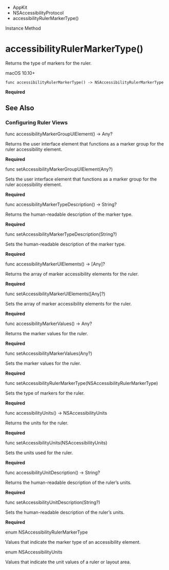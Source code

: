 

- AppKit
- NSAccessibilityProtocol
-  accessibilityRulerMarkerType() 

Instance Method

# accessibilityRulerMarkerType()

Returns the type of markers for the ruler.

macOS 10.10+

``` source
func accessibilityRulerMarkerType() -> NSAccessibilityRulerMarkerType
```

**Required**

## See Also

### Configuring Ruler Views

func accessibilityMarkerGroupUIElement() -> Any?

Returns the user interface element that functions as a marker group for the ruler accessibility element.

**Required**

func setAccessibilityMarkerGroupUIElement(Any?)

Sets the user interface element that functions as a marker group for the ruler accessibility element.

**Required**

func accessibilityMarkerTypeDescription() -> String?

Returns the human-readable description of the marker type.

**Required**

func setAccessibilityMarkerTypeDescription(String?)

Sets the human-readable description of the marker type.

**Required**

func accessibilityMarkerUIElements() -> [Any]?

Returns the array of marker accessibility elements for the ruler.

**Required**

func setAccessibilityMarkerUIElements([Any]?)

Sets the array of marker accessibility elements for the ruler.

**Required**

func accessibilityMarkerValues() -> Any?

Returns the marker values for the ruler.

**Required**

func setAccessibilityMarkerValues(Any?)

Sets the marker values for the ruler.

**Required**

func setAccessibilityRulerMarkerType(NSAccessibilityRulerMarkerType)

Sets the type of markers for the ruler.

**Required**

func accessibilityUnits() -> NSAccessibilityUnits

Returns the units for the ruler.

**Required**

func setAccessibilityUnits(NSAccessibilityUnits)

Sets the units used for the ruler.

**Required**

func accessibilityUnitDescription() -> String?

Returns the human-readable description of the ruler’s units.

**Required**

func setAccessibilityUnitDescription(String?)

Sets the human-readable description of the ruler’s units.

**Required**

enum NSAccessibilityRulerMarkerType

Values that indicate the marker type of an accessibility element.

enum NSAccessibilityUnits

Values that indicate the unit values of a ruler or layout area.

